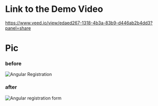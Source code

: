 # Link to the Demo Video
https://www.veed.io/view/edaed267-1318-4b3a-83b9-d446ab2b4dd3?panel=share

# Pic

### before

![Angular Registration ](https://user-images.githubusercontent.com/90901888/212736257-5bbdb5ce-f00e-4de1-afdb-26e10595cb39.jpg)

### after

![Angular registration form](https://user-images.githubusercontent.com/90901888/212736365-d85e0573-58f2-4f99-b0c7-9063c241eb6b.jpg)



